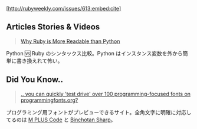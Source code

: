 [http://rubyweekly.com/issues/613:embed:cite]

## Articles Stories & Videos

> [Why Ruby is More Readable than Python](https://rubyweekly.com/link/126577/web)

Python 🆚 Ruby のシンタックス比較。Python はインスタンス変数を外から簡単に書き換えれて怖い。

## Did You Know..

> [.. you can quickly 'test drive' over 100 programming-focused fonts on programmingfonts.org?](https://rubyweekly.com/link/126597/web)

プログラミング用フォントがプレビューできるサイト。全角文字に明確に対応してるのは [M PLUS Code](https://www.programmingfonts.org/#mplus) と [Binchotan Sharp](https://www.programmingfonts.org/#binchotan-sharp)。

